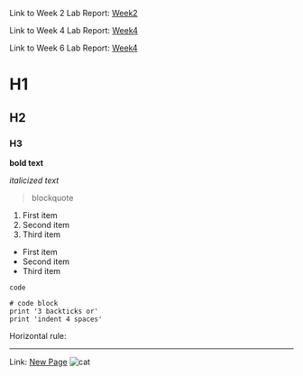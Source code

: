 Link to Week 2 Lab Report: [Week2](https://c5du.github.io/cse15l-lab-reports/lab-report-1-week-2.html)

Link to Week 4 Lab Report: [Week4](https://c5du.github.io/cse15l-lab-reports/lab-report-week-4.html)

Link to Week 6 Lab Report: [Week4](https://c5du.github.io/cse15l-lab-reports/lab-report-3-week-6.html)

# H1
## H2
### H3
**bold text** 

*italicized text* 

> blockquote
>

1. First item
2. Second item
3. Third item
- First item
- Second item
- Third item

`code`
```
# code block
print '3 backticks or'
print 'indent 4 spaces'
```

Horizontal rule:

***


Link: [New Page](https://c5du.github.io/cse15l-lab-reports/new.md)
![cat](https://upload.wikimedia.org/wikipedia/commons/c/c7/Tabby_cat_with_blue_eyes-3336579.jpg)

